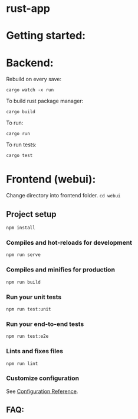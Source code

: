 # rust-app

# Getting started:

# Backend:

Rebuild on every save:

`cargo watch -x run`

To build rust package manager:

`cargo build`

To run:

`cargo run`

To run tests:

`cargo test`

# Frontend (webui):

Change directory into frontend folder.
`cd webui`

## Project setup

```
npm install
```

### Compiles and hot-reloads for development

```
npm run serve
```

### Compiles and minifies for production

```
npm run build
```

### Run your unit tests

```
npm run test:unit
```

### Run your end-to-end tests

```
npm run test:e2e
```

### Lints and fixes files

```
npm run lint
```

### Customize configuration

See [Configuration Reference](https://cli.vuejs.org/config/).

## FAQ:
